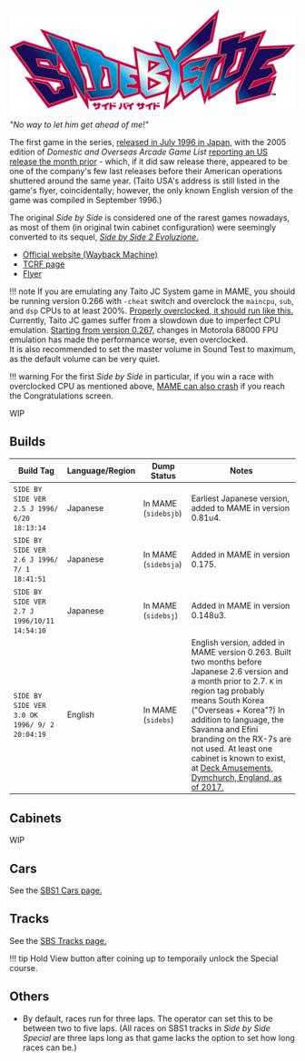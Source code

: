 ![Side by Side logo](../images/logos/sidebs.gif)

*"No way to let him get ahead of me!"*

The first game in the series, [released in July 1996 in Japan,](https://archive.org/details/ArcadeGameList1971-2005/page/n46/mode/1up?view=theater) with the 2005 edition of *Domestic and Overseas Arcade Game List* [reporting an US release the month prior](https://archive.org/details/ArcadeGameList1971-2005/page/n138/mode/1up?view=theater) - which, if it did saw release there, appeared to be one of the company's few last releases before their American operations shuttered around the same year. (Taito USA's address is still listed in the game's flyer, coincidentally; however, the only known English version of the game was compiled in September 1996.)

The original *Side by Side* is considered one of the rarest games nowadays, as most of them (in original twin cabinet configuration) were seemingly converted to its sequel, [*Side by Side 2 Evoluzione*.](../sidebs/sbs2.md)

- [Official website (Wayback Machine)](https://web.archive.org/web/19970516075330/http://www.taito.co.jp/gm/index.htm)
- [TCRF page](https://tcrf.net/Side_by_Side)
- [Flyer](https://flyers.arcade-museum.com/videogames/show/4549)

!!! note 
    If you are emulating any Taito JC System game in MAME, you should be running version 0.266 with `-cheat` switch and overclock the `maincpu`, `sub`, and `dsp` CPUs to at least 200%. [Properly overclocked, it should run like this.](https://www.youtube.com/watch?v=hY-vNodNSN0) Currently, Taito JC games suffer from a slowdown due to imperfect CPU emulation. [Starting from version 0.267,](https://github.com/mamedev/mame/commit/3d357c07c0ca824868bbe7586839c8caae236571#diff-2fc8ed920c6dc8de6019a9cde02d47e52e622912f49e6e03a5544471103b32d4) changes in Motorola 68000 FPU emulation has made the performance worse, even overclocked.<br>It is also recommended to set the master volume in Sound Test to maximum, as the default volume can be very quiet.

!!! warning 
    For the first *Side by Side* in particular, if you win a race with overclocked CPU as mentioned above, [MAME can also crash](https://mametesters.org/view.php?id=8852) if you reach the Congratulations screen.

WIP

## Builds

Build Tag | Language/Region | Dump Status | Notes
------ | ------ | ------ | ------ 
`SIDE BY SIDE VER 2.5 J 1996/ 6/20 18:13:14` | Japanese | In MAME (`sidebsjb`) | Earliest Japanese version, added to MAME in version 0.81u4.
`SIDE BY SIDE VER 2.6 J 1996/ 7/ 1 18:41:51` | Japanese | In MAME (`sidebsja`) | Added in MAME in version 0.175.
`SIDE BY SIDE VER 2.7 J 1996/10/11 14:54:10` | Japanese | In MAME (`sidebsj`)  | Added in MAME in version 0.148u3.
`SIDE BY SIDE VER 3.0 OK 1996/ 9/ 2 20:04:19` | English | In MAME (`sidebs`) | English version, added in MAME version 0.263. Built two months before Japanese 2.6 version and a month prior to 2.7. `K` in region tag probably means South Korea ("Overseas + Korea"?) In addition to language, the Savanna and Efini branding on the RX-7s are not used. At least one cabinet is known to exist, at [Deck Amusements, Dymchurch, England, as of 2017.](https://www.youtube.com/watch?v=QVYovNG6Rwo&list=PLltO_kA9MwiEGGwsqOokEdJHAga7kJi2M&index=12&pp=gAQBiAQB)

## Cabinets

WIP

## Cars

See the [SBS1 Cars page.](/sidebs/sbs1_car.md)

## Tracks

See the [SBS Tracks page.](/sidebs/tracks.md)

!!! tip
    Hold View button after coining up to temporaily unlock the Special course.

## Others

- By default, races run for three laps. The operator can set this to be between two to five laps. (All races on SBS1 tracks in *Side by Side Special* are three laps long as that game lacks the option to set how long races can be.)

